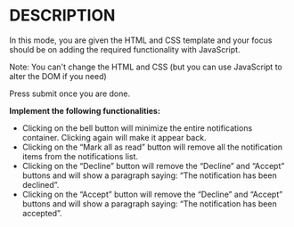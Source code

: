 # DESCRIPTION

In this mode, you are given the HTML and CSS template and your focus should be on adding the required functionality with JavaScript.

Note: You can't change the HTML and CSS (but you can use JavaScript to alter the DOM if you need)

Press submit once you are done.

**Implement the following functionalities:**

- Clicking on the bell button will minimize the entire notifications container. Clicking again will make it appear back.
- Clicking on the “Mark all as read” button will remove all the notification items from the notifications list.
- Clicking on the “Decline” button will remove the “Decline” and “Accept” buttons and will show a paragraph saying: “The notification has been declined”.
- Clicking on the “Accept” button will remove the “Decline” and “Accept” buttons and will show a paragraph saying: “The notification has been accepted”.
